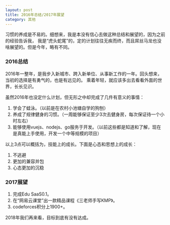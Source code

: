 ```yaml
---
layout: post
title: 2016年总结/2017年展望
category: 其他
---
```


习惯的养成是不易的。细想来，我是本没有信心去做这种总结和展望的，因为之前的经验告诉我，
我是“虎头蛇尾”的，定的计划往往无疾而终，而且屌丝马龙也没啥展望的。但是今年，略有不同。

### 2016总结
2016年一整年，是我步入新城市、跨入新单位、从事新工作的一年。回头想来，当初的选择是有勇气的，也是有远见的。
乘着年轻，就应该多出去看看外面的世界，长长见识。

虽然2016年也没定什么计划，但无形之中却完成了几件有意义的事情：

1. 学会了蛙泳。（以前是在农村小池塘自学的狗刨）
2. 养成了规律健身的习惯。（一周能够保证至少3次去健身房，每次保证待一个小时左右）
3. 能够使用vuejs、nodejs、go服务于开发。（以前这些都是知道和了解，现在是真能上手使用，开发一个中等规模的项目）

以上3点可以概括为，技能上的成长。下面是心态和思想上的成长：

1. 不逃避
2. 更加的兼容并包
3. 心态更加的沉稳

### 2017展望
1. 完成Edu SaaS0.1。
2. 在“网易云课堂”出一款精品课程《三老师手写KMP》。
3. codeforces积分上1900+。

2018年我们再来看，目标到底有没有达成。

